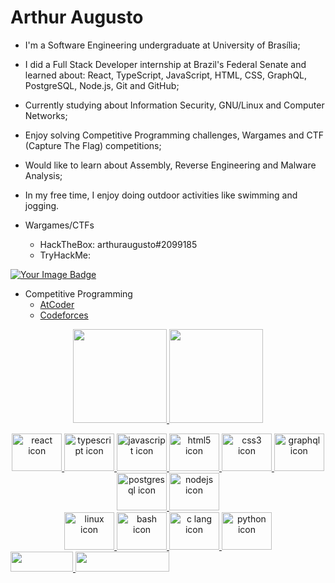 # Arthur Augusto

- I'm a Software Engineering undergraduate at University of Brasília;
- I did a Full Stack Developer internship at Brazil's Federal Senate and learned about: React, TypeScript, JavaScript, HTML, CSS, GraphQL, PostgreSQL, Node.js, Git and GitHub;
- Currently studying about Information Security, GNU/Linux and Computer Networks;
- Enjoy solving Competitive Programming challenges, Wargames and CTF (Capture The Flag) competitions;
- Would like to learn about Assembly, Reverse Engineering and Malware Analysis;
- In my free time, I enjoy doing outdoor activities like swimming and jogging.

- Wargames/CTFs
	- HackTheBox: arthuraugusto#2099185
 	- TryHackMe:
 <p align="left">
	<a href="https://tryhackme.com/r/p/arthuraugusto">
		<img src="https://tryhackme-badges.s3.amazonaws.com/arthuraugusto.png" alt="Your Image Badge" />
	</a>
 </p>

- Competitive Programming
	- [AtCoder](https://atcoder.jp/users/arthur_augusto)
	- [Codeforces](https://codeforces.com/profile/arthur_augusto)

<p align="center">
	<a href="https://github.com/arthur-augusto">
	<img height="150em" src="https://github-readme-stats.vercel.app/api?username=arthur-augusto&show_icons=true&theme=dark&include_all_commits=true&count_private=true"/>
	<img height="150em" src="https://github-readme-stats.vercel.app/api/top-langs/?username=arthur-augusto&layout=compact&langs_count=7&theme=dark"/>
	<a href = "mailto:arthur.augusto.rp@gmail.com">
</p>

<div align="center">
	<!--alt=" icon" height="60" width="80" -->
        <img alt="react icon" height="60" width="80" src="https://cdn.jsdelivr.net/gh/devicons/devicon@latest/icons/react/react-original-wordmark.svg" />
	<img alt="typescript icon" height="60" width="80" src="https://cdn.jsdelivr.net/gh/devicons/devicon@latest/icons/typescript/typescript-original.svg" />
	<img alt="javascript icon" height="60" width="80" src="https://cdn.jsdelivr.net/gh/devicons/devicon@latest/icons/javascript/javascript-original.svg" />
	<img alt="html5 icon" height="60" width="80" src="https://cdn.jsdelivr.net/gh/devicons/devicon@latest/icons/html5/html5-original.svg" />
	<img alt="css3 icon" height="60" width="80" src="https://cdn.jsdelivr.net/gh/devicons/devicon@latest/icons/css3/css3-original.svg" />
	<img alt="graphql icon" height="60" width="80" src="https://cdn.jsdelivr.net/gh/devicons/devicon@latest/icons/graphql/graphql-plain-wordmark.svg" />
	<img alt="postgresql icon" height="60" width="80" src="https://cdn.jsdelivr.net/gh/devicons/devicon@latest/icons/postgresql/postgresql-original-wordmark.svg" />
	<img alt="nodejs icon" height="60" width="80" src="https://cdn.jsdelivr.net/gh/devicons/devicon@latest/icons/nodejs/nodejs-original-wordmark.svg" />
</div>
<div align="center">
	<img alt="linux icon" height="60" width="80" src="https://cdn.jsdelivr.net/gh/devicons/devicon/icons/linux/linux-original.svg" />
	<img alt="bash icon" height="60" width="80" src="https://cdn.jsdelivr.net/gh/devicons/devicon@latest/icons/bash/bash-original.svg" /> 
	<img alt="c lang icon" height="60" width="80" src="https://cdn.jsdelivr.net/gh/devicons/devicon/icons/c/c-original.svg"/>
	<img alt="python icon" height="60" width="80" src="https://cdn.jsdelivr.net/gh/devicons/devicon/icons/python/python-original.svg" />
</div>

<div align="left">
 	<a href="mailto:arthur.augusto.rp@gmail.com">
		<img height="32em" width="100em" src="https://img.shields.io/badge/-Gmail-%23333?style=for-the-badge&logo=gmail&logoColor=white" target="_blank">
	</a>
 	<a href="https://www.linkedin.com/in/arthur-augusto-rezende-da-paixao/" target="_blank">
		<img height="32em" width="150em" src="https://img.shields.io/badge/-LinkedIn-%230077B5?style=for-the-badge&logo=linkedin&logoColor=white" target="_blank">
	</a> 
</div>
